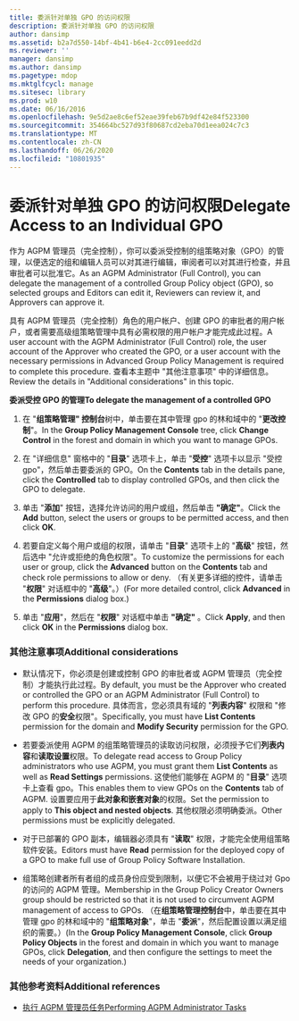 ```yaml
---
title: 委派针对单独 GPO 的访问权限
description: 委派针对单独 GPO 的访问权限
author: dansimp
ms.assetid: b2a7d550-14bf-4b41-b6e4-2cc091eedd2d
ms.reviewer: ''
manager: dansimp
ms.author: dansimp
ms.pagetype: mdop
ms.mktglfcycl: manage
ms.sitesec: library
ms.prod: w10
ms.date: 06/16/2016
ms.openlocfilehash: 9e5d2ae8c6ef52eae39feb67b9df42e84f523300
ms.sourcegitcommit: 354664bc527d93f80687cd2eba70d1eea024c7c3
ms.translationtype: MT
ms.contentlocale: zh-CN
ms.lasthandoff: 06/26/2020
ms.locfileid: "10801935"
---
```

# <span data-ttu-id="66aea-103">委派针对单独 GPO 的访问权限</span><span class="sxs-lookup"><span data-stu-id="66aea-103">Delegate Access to an Individual GPO</span></span>


<span data-ttu-id="66aea-104">作为 AGPM 管理员（完全控制），你可以委派受控制的组策略对象（GPO）的管理，以便选定的组和编辑人员可以对其进行编辑，审阅者可以对其进行检查，并且审批者可以批准它。</span><span class="sxs-lookup"><span data-stu-id="66aea-104">As an AGPM Administrator (Full Control), you can delegate the management of a controlled Group Policy object (GPO), so selected groups and Editors can edit it, Reviewers can review it, and Approvers can approve it.</span></span>

<span data-ttu-id="66aea-105">具有 AGPM 管理员（完全控制）角色的用户帐户、创建 GPO 的审批者的用户帐户，或者需要高级组策略管理中具有必需权限的用户帐户才能完成此过程。</span><span class="sxs-lookup"><span data-stu-id="66aea-105">A user account with the AGPM Administrator (Full Control) role, the user account of the Approver who created the GPO, or a user account with the necessary permissions in Advanced Group Policy Management is required to complete this procedure.</span></span> <span data-ttu-id="66aea-106">查看本主题中 "其他注意事项" 中的详细信息。</span><span class="sxs-lookup"><span data-stu-id="66aea-106">Review the details in "Additional considerations" in this topic.</span></span>

**<span data-ttu-id="66aea-107">委派受控 GPO 的管理</span><span class="sxs-lookup"><span data-stu-id="66aea-107">To delegate the management of a controlled GPO</span></span>**

1.  <span data-ttu-id="66aea-108">在 "**组策略管理" 控制台**树中，单击要在其中管理 gpo 的林和域中的 "**更改控制**"。</span><span class="sxs-lookup"><span data-stu-id="66aea-108">In the **Group Policy Management Console** tree, click **Change Control** in the forest and domain in which you want to manage GPOs.</span></span>

2.  <span data-ttu-id="66aea-109">在 "详细信息" 窗格中的 "**目录**" 选项卡上，单击 "**受控**" 选项卡以显示 "受控 gpo"，然后单击要委派的 GPO。</span><span class="sxs-lookup"><span data-stu-id="66aea-109">On the **Contents** tab in the details pane, click the **Controlled** tab to display controlled GPOs, and then click the GPO to delegate.</span></span>

3.  <span data-ttu-id="66aea-110">单击 "**添加**" 按钮，选择允许访问的用户或组，然后单击 **"确定"**。</span><span class="sxs-lookup"><span data-stu-id="66aea-110">Click the **Add** button, select the users or groups to be permitted access, and then click **OK**.</span></span>

4.  <span data-ttu-id="66aea-111">若要自定义每个用户或组的权限，请单击 "**目录**" 选项卡上的 "**高级**" 按钮，然后选中 "允许或拒绝的角色权限"。</span><span class="sxs-lookup"><span data-stu-id="66aea-111">To customize the permissions for each user or group, click the **Advanced** button on the **Contents** tab and check role permissions to allow or deny.</span></span> <span data-ttu-id="66aea-112">（有关更多详细的控件，请单击 "**权限**" 对话框中的 "**高级**"。）</span><span class="sxs-lookup"><span data-stu-id="66aea-112">(For more detailed control, click **Advanced** in the **Permissions** dialog box.)</span></span>

5.  <span data-ttu-id="66aea-113">单击 "**应用**"，然后在 "**权限**" 对话框中单击 **"确定"** 。</span><span class="sxs-lookup"><span data-stu-id="66aea-113">Click **Apply**, and then click **OK** in the **Permissions** dialog box.</span></span>

### <span data-ttu-id="66aea-114">其他注意事项</span><span class="sxs-lookup"><span data-stu-id="66aea-114">Additional considerations</span></span>

-   <span data-ttu-id="66aea-115">默认情况下，你必须是创建或控制 GPO 的审批者或 AGPM 管理员（完全控制）才能执行此过程。</span><span class="sxs-lookup"><span data-stu-id="66aea-115">By default, you must be the Approver who created or controlled the GPO or an AGPM Administrator (Full Control) to perform this procedure.</span></span> <span data-ttu-id="66aea-116">具体而言，您必须具有域的 "**列表内容**" 权限和 "修改 GPO 的**安全**权限"。</span><span class="sxs-lookup"><span data-stu-id="66aea-116">Specifically, you must have **List Contents** permission for the domain and **Modify Security** permission for the GPO.</span></span>

-   <span data-ttu-id="66aea-117">若要委派使用 AGPM 的组策略管理员的读取访问权限，必须授予它们**列表内容**和**读取设置**权限。</span><span class="sxs-lookup"><span data-stu-id="66aea-117">To delegate read access to Group Policy administrators who use AGPM, you must grant them **List Contents** as well as **Read Settings** permissions.</span></span> <span data-ttu-id="66aea-118">这使他们能够在 AGPM 的 "**目录**" 选项卡上查看 gpo。</span><span class="sxs-lookup"><span data-stu-id="66aea-118">This enables them to view GPOs on the **Contents** tab of AGPM.</span></span> <span data-ttu-id="66aea-119">设置要应用于**此对象和嵌套对象**的权限。</span><span class="sxs-lookup"><span data-stu-id="66aea-119">Set the permission to apply to **This object and nested objects**.</span></span> <span data-ttu-id="66aea-120">其他权限必须明确委派。</span><span class="sxs-lookup"><span data-stu-id="66aea-120">Other permissions must be explicitly delegated.</span></span>

-   <span data-ttu-id="66aea-121">对于已部署的 GPO 副本，编辑器必须具有 "**读取**" 权限，才能完全使用组策略软件安装。</span><span class="sxs-lookup"><span data-stu-id="66aea-121">Editors must have **Read** permission for the deployed copy of a GPO to make full use of Group Policy Software Installation.</span></span>

-   <span data-ttu-id="66aea-122">组策略创建者所有者组的成员身份应受到限制，以便它不会被用于绕过对 Gpo 的访问的 AGPM 管理。</span><span class="sxs-lookup"><span data-stu-id="66aea-122">Membership in the Group Policy Creator Owners group should be restricted so that it is not used to circumvent AGPM management of access to GPOs.</span></span> <span data-ttu-id="66aea-123">（在**组策略管理控制台**中，单击要在其中管理 gpo 的林和域中的 "**组策略对象**"，单击 "**委派**"，然后配置设置以满足组织的需要。）</span><span class="sxs-lookup"><span data-stu-id="66aea-123">(In the **Group Policy Management Console**, click **Group Policy Objects** in the forest and domain in which you want to manage GPOs, click **Delegation**, and then configure the settings to meet the needs of your organization.)</span></span>

### <span data-ttu-id="66aea-124">其他参考资料</span><span class="sxs-lookup"><span data-stu-id="66aea-124">Additional references</span></span>

-   [<span data-ttu-id="66aea-125">执行 AGPM 管理员任务</span><span class="sxs-lookup"><span data-stu-id="66aea-125">Performing AGPM Administrator Tasks</span></span>](performing-agpm-administrator-tasks.md)

 

 





